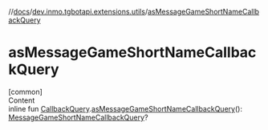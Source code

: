 //[docs](../../index.md)/[dev.inmo.tgbotapi.extensions.utils](index.md)/[asMessageGameShortNameCallbackQuery](as-message-game-short-name-callback-query.md)



# asMessageGameShortNameCallbackQuery  
[common]  
Content  
inline fun [CallbackQuery](../dev.inmo.tgbotapi.types.CallbackQuery/-callback-query/index.md).[asMessageGameShortNameCallbackQuery](as-message-game-short-name-callback-query.md)(): [MessageGameShortNameCallbackQuery](../dev.inmo.tgbotapi.types.CallbackQuery/-message-game-short-name-callback-query/index.md)?  



